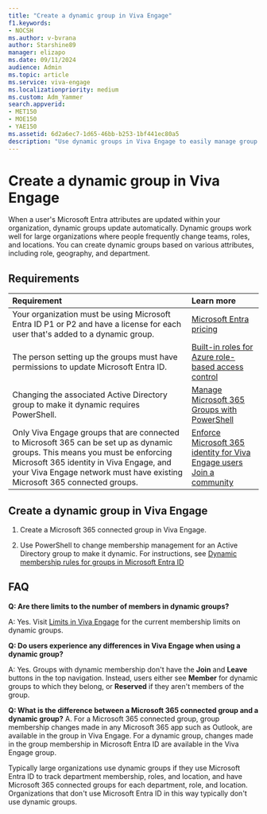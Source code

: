 ```yaml
---
title: "Create a dynamic group in Viva Engage"
f1.keywords:
- NOCSH
ms.author: v-bvrana
author: Starshine89
manager: elizapo
ms.date: 09/11/2024
audience: Admin
ms.topic: article
ms.service: viva-engage
ms.localizationpriority: medium
ms.custom: Adm_Yammer
search.appverid:
- MET150
- MOE150
- YAE150
ms.assetid: 6d2a6ec7-1d65-46bb-b253-1bf441ec80a5
description: "Use dynamic groups in Viva Engage to easily manage group membership through Active Directory."
---
```


# Create a dynamic group in Viva Engage

When a user's Microsoft Entra attributes are updated within your organization, dynamic groups update automatically. Dynamic groups work well for large organizations where people frequently change teams, roles, and locations. You can create dynamic groups based on various attributes, including role, geography, and department.
  
## Requirements

|**Requirement** <br/> |**Learn more** <br/> |
|:-----|:-----|
|Your organization must be using Microsoft Entra ID P1 or P2 and have a license for each user that's added to a dynamic group.  <br/> |[Microsoft Entra pricing](https://go.microsoft.com/fwlink/?linkId=869572) <br/> |
|The person setting up the groups must have permissions to update Microsoft Entra ID.  <br/> |[Built-in roles for Azure role-based access control](/azure/role-based-access-control/built-in-roles) <br/> |
|Changing the associated Active Directory group to make it dynamic requires PowerShell. <br/> |[Manage Microsoft 365 Groups with PowerShell](https://support.office.com/article/aeb669aa-1770-4537-9de2-a82ac11b0540) <br/> |
|Only Viva Engage groups that are connected to Microsoft 365 can be set up as dynamic groups. This means you must be enforcing Microsoft 365 identity in Viva Engage, and your Viva Engage network must have existing Microsoft 365 connected groups.  <br/> |[Enforce Microsoft 365 identity for Viva Engage users](../configure-your-viva-engage-network/enforce-office-365-identity.md) <br/> [Join a community](https://support.microsoft.com/en-us/topic/join-a-community-in-viva-engage-1ee29da1-5250-4c1e-b773-e7a78cfaf5d4) <br/> |

## Create a dynamic group in Viva Engage

1. Create a Microsoft 365 connected group in Viva Engage.

2. Use PowerShell to change membership management for an Active Directory group to make it dynamic. For instructions, see [Dynamic membership rules for groups in Microsoft Entra ID](/azure/active-directory/enterprise-users/groups-dynamic-membership)

## FAQ

 **Q: Are there limits to the number of members in dynamic groups?**
  
A: Yes. Visit [Limits in Viva Engage](/office365/servicedescriptions/limits-viva-engage) for the current membership limits on dynamic groups.
  
 **Q: Do users experience any differences in Viva Engage when using a dynamic group?**
  
A: Yes. Groups with dynamic membership don't have the **Join** and **Leave** buttons in the top navigation. Instead, users either see **Member** for dynamic groups to which they belong, or **Reserved** if they aren't members of the group.

**Q: What is the difference between a Microsoft 365 connected group and a dynamic group?**
A. For a Microsoft 365 connected group, group membership changes made in any Microsoft 365 app such as Outlook, are available in the group in Viva Engage. For a dynamic group, changes made in the group membership in Microsoft Entra ID are available in the Viva Engage group.

Typically large organizations use dynamic groups if they use Microsoft Entra ID to track department membership, roles, and location, and have Microsoft 365 connected groups for each department, role, and location. Organizations that don't use Microsoft Entra ID in this way typically don't use dynamic groups.
